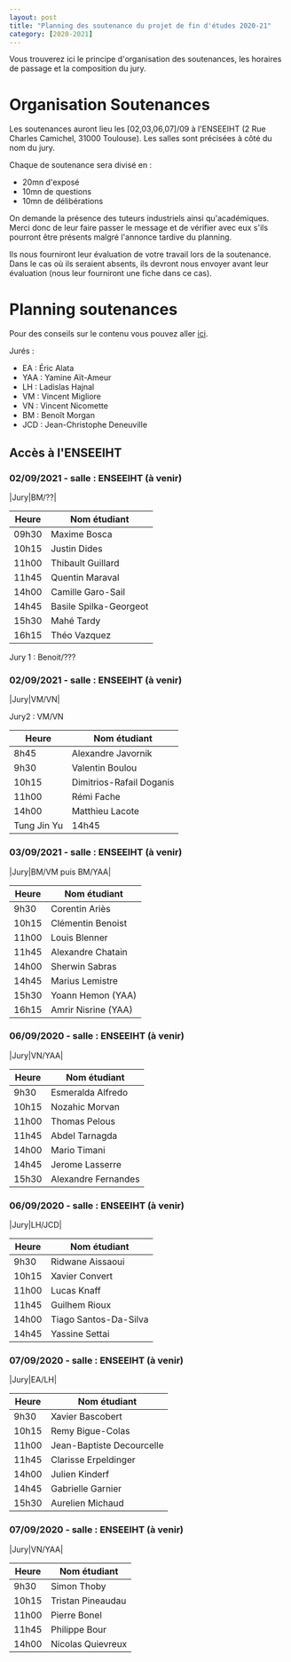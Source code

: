```yaml
---
layout: post
title: "Planning des soutenance du projet de fin d'études 2020-21"
category: [2020-2021]
---
```


Vous trouverez ici le principe d'organisation des soutenances, les horaires de
passage et la composition du jury.

# Organisation Soutenances 

Les soutenances auront lieu les [02,03,06,07]/09 à l'ENSEEIHT (2 Rue Charles
Camichel, 31000 Toulouse). Les salles sont précisées à côté du nom du jury.

Chaque de soutenance sera divisé en :
  * 20mn d'exposé
  * 10mn de questions
  * 10mn de délibérations

On demande la présence des tuteurs industriels ainsi qu'académiques.
Merci donc de leur faire passer le message et de vérifier avec eux
s'ils pourront être présents malgré l'annonce tardive du planning.

Ils nous fourniront leur évaluation de votre travail lors de la soutenance.
Dans le cas où ils seraient absents, ils devront nous envoyer avant leur
évaluation (nous leur fourniront une fiche dans ce cas).

# Planning soutenances

Pour des conseils sur le contenu vous pouvez aller [ici](https://tls-sec.github.io/procedures/2017/05/29/modalites-pfe.html).

Jurés :
  * EA : Éric Alata
  * YAA : Yamine Aït-Ameur
  * LH : Ladislas Hajnal
  * VM : Vincent Migliore
  * VN : Vincent Nicomette
  * BM : Benoît Morgan
  * JCD : Jean-Christophe Deneuville

## Accès à l'ENSEEIHT

<!--
#### Salle 102 et 104 batiment Couzinet

  Le batiment est situé à côté de la cantine et est peint par un artiste.
![Plan de l'ENAC](https://tls-sec.github.io/assets/img/plan-enac.png "Plan de l'ENAC")

#### Procédure d'admission dans l'ENAC
  * Pièce d'identité nécessaire à l'accueil
  * Port du masque obligatoire dans le campus à l'intérieur comme à l'extérieur

#### Contraintes COVID
  * 6 personnes maximum par salle
-->

### 02/09/2021 - salle : ENSEEIHT (à venir)

|Jury|BM/??|

|Heure|Nom étudiant|
|-----|------------|
|09h30|Maxime Bosca
|10h15|Justin Dides
|11h00|Thibault Guillard
|11h45|Quentin Maraval
|14h00|Camille Garo-Sail
|14h45|Basile Spilka-Georgeot
|15h30|Mahé Tardy
|16h15|Théo Vazquez

Jury 1 : Benoit/???

### 02/09/2021 - salle : ENSEEIHT (à venir)

|Jury|VM/VN|

Jury2 : VM/VN

|Heure|Nom étudiant|
|-----|------------|
|8h45|Alexandre Javornik
|9h30|Valentin Boulou
|10h15|Dimitrios-Rafail Doganis
|11h00|Rémi Fache
|14h00|Matthieu Lacote
|Tung Jin Yu|14h45

### 03/09/2021 - salle : ENSEEIHT (à venir)

|Jury|BM/VM puis BM/YAA|

|Heure|Nom étudiant|
|-----|------------|
|9h30|Corentin Ariès
|10h15|Clémentin Benoist
|11h00|Louis Blenner
|11h45|Alexandre Chatain
|14h00|Sherwin Sabras
|14h45|Marius Lemistre
|15h30|Yoann Hemon (YAA)
|16h15|Amrir Nisrine (YAA)

### 06/09/2020 - salle : ENSEEIHT (à venir)

|Jury|VN/YAA|

|Heure|Nom étudiant|
|-----|------------|
|9h30|Esmeralda Alfredo
|10h15|Nozahic Morvan
|11h00|Thomas Pelous
|11h45|Abdel Tarnagda
|14h00|Mario Timani
|14h45|Jerome Lasserre
|15h30|Alexandre Fernandes

### 06/09/2020 - salle : ENSEEIHT (à venir)

|Jury|LH/JCD|

|Heure|Nom étudiant|
|-----|------------|
|9h30|Ridwane Aissaoui
|10h15|Xavier Convert
|11h00|Lucas Knaff
|11h45|Guilhem Rioux
|14h00|Tiago Santos-Da-Silva
|14h45|Yassine Settai

### 07/09/2020 - salle : ENSEEIHT (à venir)

|Jury|EA/LH|

|Heure|Nom étudiant|
|-----|------------|
|9h30|Xavier Bascobert
|10h15|Remy Bigue-Colas
|11h00|Jean-Baptiste Decourcelle
|11h45|Clarisse Erpeldinger
|14h00|Julien Kinderf
|14h45|Gabrielle Garnier
|15h30|Aurelien Michaud

### 07/09/2020 - salle : ENSEEIHT (à venir)

|Jury|VN/YAA|

|Heure|Nom étudiant|
|-----|------------|
|9h30|Simon Thoby
|10h15|Tristan Pineaudau
|11h00|Pierre Bonel
|11h45|Philippe Bour
|14h00|Nicolas Quievreux
